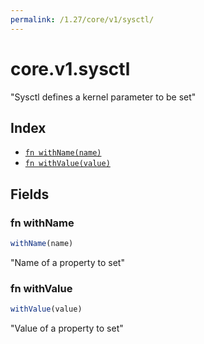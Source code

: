 ```yaml
---
permalink: /1.27/core/v1/sysctl/
---
```


# core.v1.sysctl

"Sysctl defines a kernel parameter to be set"

## Index

* [`fn withName(name)`](#fn-withname)
* [`fn withValue(value)`](#fn-withvalue)

## Fields

### fn withName

```ts
withName(name)
```

"Name of a property to set"

### fn withValue

```ts
withValue(value)
```

"Value of a property to set"